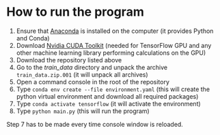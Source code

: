 # How to run the program

1. Ensure that [Anaconda](https://www.anaconda.com/distribution/) is installed on the computer (it provides Python and Conda)
2. Download [Nvidia CUDA Toolkit](https://developer.nvidia.com/cuda-downloads) (needed for TensorFlow GPU and any other machine learning library performing calculations on the GPU)
3. Download the repository listed above
4. Go to the *train_data* directory and unpack the archive `train_data.zip.001` (it will unpack all archives)
5. Open a command console in the root of the repository
6. Type `conda env create --file environment.yaml` (this will create the python virtual environment and download all required packages)
7. Type `conda activate tensorflow` (it will activate the environment)
8. Type `python main.py` (this will run the program)

Step 7 has to be made every time console window is reloaded.